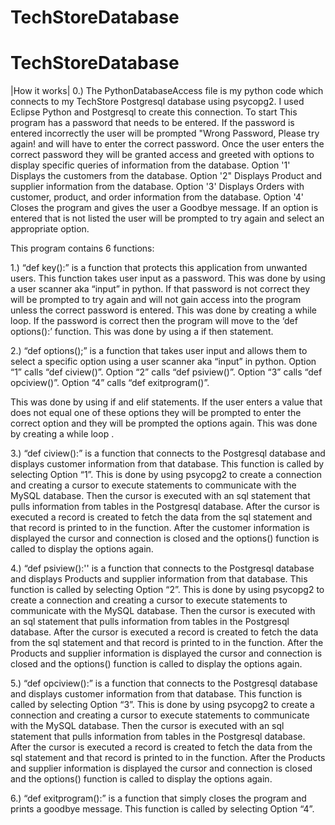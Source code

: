 # TechStoreDatabase
# TechStoreDatabase
|How it works|
0.) The PythonDatabaseAccess file is my python code which connects to my TechStore Postgresql database using psycopg2.
I used Eclipse Python and Postgresql to create this connection.
To start This program has a password that needs to be entered.
If the password is entered incorrectly the user will be prompted "Wrong Password, Please try again! and will have to enter the correct password.
Once the user enters the correct password they will be granted access and greeted with options to display specific queries of information from the database.
Option '1' Displays the customers from the database.
Option '2" Displays Product and supplier information from the database.
Option '3' Displays Orders with customer, product, and order information from the database.
Option '4' Closes the program and gives the user a Goodbye message.
If an option is entered that is not listed the user will be prompted to try again and select an appropriate option.

This program contains 6 functions:

1.) “def key():” is a function that protects this application from unwanted users. 
This function takes user input as a password.
This was done by using a user scanner aka “input” in python.
If that password is not correct they will be prompted to try again and will not gain access into the program unless the correct password is entered.
This was done by creating a while loop.
If the password is correct then the program will move to the ‘def options():’ function.
This was done by using a if then statement.

2.) “def options();”  is a function that takes user input and allows them to select a specific option using a user scanner aka “input” in python.
Option “1” calls “def ciview()”.
Option “2” calls “def psiview()”.
Option “3” calls “def opciview()”.
Option “4” calls “def exitprogram()”.

This was done by using if and elif statements.
If the user enters a value that does not equal one of these options they will be prompted to enter the correct option and they will be prompted the options again. 
This was done by creating a while loop .

3.) “def ciview():” is a function that connects to the Postgresql database and displays customer information from that database. 
This function is called by selecting Option “1”.
This is done by using psycopg2 to create a connection and creating a cursor to execute statements to communicate with the MySQL database.
Then the cursor is executed with an sql statement that pulls information from tables in the Postgresql database.
After the cursor is executed a record is created to fetch the data from the sql statement and that record is printed to in the function.
After the customer information is displayed the cursor and connection is closed and the options() function is called to display the options again.

4.) “def psiview():'' is a function that connects to the Postgresql database and displays Products and supplier information from that database. 
This function is called by selecting Option “2”.
This is done by using psycopg2 to create a connection and creating a cursor to execute statements to communicate with the MySQL database.
Then the cursor is executed with an sql statement that pulls information from tables in the Postgresql database.
After the cursor is executed a record is created to fetch the data from the sql statement and that record is printed to in the function.
After the Products and supplier information is displayed the cursor and connection is closed and the options() function is called to display the options again.


5.) “def opciview():” is a function that connects to the Postgresql database and displays customer information from that database. 
This function is called by selecting Option “3”.
This is done by using psycopg2 to create a connection and creating a cursor to execute statements to communicate with the MySQL database.
Then the cursor is executed with an sql statement that pulls information from tables in the Postgresql database.
After the cursor is executed a record is created to fetch the data from the sql statement and that record is printed to in the function.
After the Products and supplier information is displayed the cursor and connection is closed and the options() function is called to display the options again.

6.) “def exitprogram():” is a function that simply closes the program and prints a goodbye message.
This function is called by selecting Option “4”.


